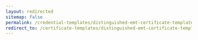 ```yaml
---
layout: redirected
sitemap: false
permalink: /credential-templates/distinguished-emt-certificate-template
redirect_to: /certificate-templates/distinguished-emt-certificate-template
---
```

